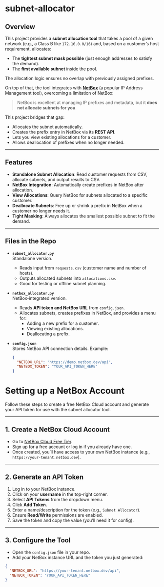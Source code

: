 # subnet-allocator

## Overview
This project provides a **subnet allocation tool** that takes a pool of a given network (e.g., a Class B like `172.16.0.0/16`) and, based on a customer’s host requirement, allocates:
- The **tightest subnet mask possible** (just enough addresses to satisfy the demand).  
- The **first available subnet** inside the pool.  

The allocation logic ensures no overlap with previously assigned prefixes.

On top of that, the tool integrates with **[NetBox](https://netbox.dev/)** (a popular IP Address Management tool), overcoming a limitation of NetBox:  
> NetBox is excellent at managing IP prefixes and metadata, but it **does not allocate subnets for you**.  

This project bridges that gap:  
- Allocates the subnet automatically.  
- Creates the prefix entry in NetBox via its **REST API**.  
- Lets you view existing allocations for a customer.  
- Allows deallocation of prefixes when no longer needed.  

---

## Features
- **Standalone Subnet Allocation**: Read customer requests from CSV, allocate subnets, and output results to CSV.  
- **NetBox Integration**: Automatically create prefixes in NetBox after allocation.  
- **View Allocations**: Query NetBox for subnets allocated to a specific customer.  
- **Deallocate Subnets**: Free up or shrink a prefix in NetBox when a customer no longer needs it.  
- **Tight Masking**: Always allocates the smallest possible subnet to fit the demand.  

---

## Files in the Repo
- **`subnet_allocator.py`**  
  Standalone version.  
  - Reads input from `requests.csv` (customer name and number of hosts).  
  - Outputs allocated subnets into `allocations.csv`.  
  - Good for testing or offline subnet planning.  

- **`netbox_allocator.py`**  
  NetBox-integrated version.  
  - Reads **API token and NetBox URL** from `config.json`.  
  - Allocates subnets, creates prefixes in NetBox, and provides a menu for:
    - Adding a new prefix for a customer.  
    - Viewing existing allocations.  
    - Deallocating a prefix.  

- **`config.json`**  
  Stores NetBox API connection details. Example:
  ```json
  {
    "NETBOX_URL": "https://demo.netbox.dev/api",
    "NETBOX_TOKEN": "YOUR_API_TOKEN_HERE"
  }

# Setting up a NetBox Account

Follow these steps to create a free NetBox Cloud account and generate your API token for use with the subnet allocator tool.

---

## 1. Create a NetBox Cloud Account
- Go to [NetBox Cloud Free Tier](https://www.netbox.dev/signup/).  
- Sign up for a free account or log in if you already have one.  
- Once created, you’ll have access to your own NetBox instance (e.g., `https://your-tenant.netbox.dev`).  

---

## 2. Generate an API Token
1. Log in to your NetBox instance.  
2. Click on your **username** in the top-right corner.  
3. Select **API Tokens** from the dropdown menu.  
4. Click **Add Token**.  
5. Enter a name/description for the token (e.g., `Subnet Allocator`).  
6. Ensure **Read/Write** permissions are enabled.  
7. Save the token and copy the value (you’ll need it for config).  

---

## 3. Configure the Tool
- Open the `config.json` file in your repo.  
- Add your NetBox instance URL and the token you just generated:

```json
{
  "NETBOX_URL": "https://your-tenant.netbox.dev/api",
  "NETBOX_TOKEN": "YOUR_API_TOKEN_HERE"
}
